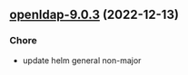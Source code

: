 

## [openldap-9.0.3](https://github.com/truecharts/charts/compare/openldap-9.0.2...openldap-9.0.3) (2022-12-13)

### Chore

- update helm general non-major
  
  